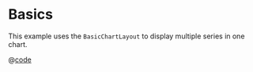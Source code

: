 # Basics
This example uses the `BasicChartLayout` to display multiple series in one chart.

<example-basic />

@[code](../../examples/example-basic.vue)
